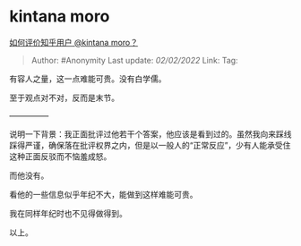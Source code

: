 # kintana moro
[如何评价知乎用户 @kintana moro？](https://www.zhihu.com/question/30074326/answer/615067344)

> Author: #Anonymity
> Last update: *02/02/2022*
> Link:
> Tag:

有容人之量，这一点难能可贵。没有白学儒。

至于观点对不对，反而是末节。

—————

说明一下背景：我正面批评过他若干个答案，他应该是看到过的。虽然我向来踩线踩得严谨，确保落在批评权界之内，但是以一般人的“正常反应”，少有人能承受住这种正面反驳而不恼羞成怒。

而他没有。

看他的一些信息似乎年纪不大，能做到这样难能可贵。

我在同样年纪时也不见得做得到。

以上。
